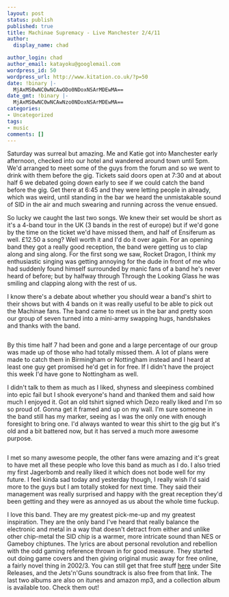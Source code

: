 ```yaml
---
layout: post
status: publish
published: true
title: Machinae Supremacy - Live Manchester 2/4/11
author:
  display_name: chad

author_login: chad
author_email: katayoku@googlemail.com
wordpress_id: 50
wordpress_url: http://www.kitation.co.uk/?p=50
date: !binary |-
  MjAxMS0wNC0wNCAwODo0NDoxNSArMDEwMA==
date_gmt: !binary |-
  MjAxMS0wNC0wNCAwNzo0NDoxNSArMDEwMA==
categories:
- Uncategorized
tags:
- music
comments: []
---
```

<p>Saturday was surreal but amazing. Me and Katie got into Manchester early afternoon, checked into our hotel and wandered around town until 5pm. We'd arranged to meet some of the guys from the forum and so we went to drink with them before the gig. Tickets said doors open at 7:30 and at about half 6 we debated going down early to see if we could catch the band before the gig. Get there at 6:45 and they were letting people in already, which was weird, until standing in the bar we heard the unmistakable sound of SID in the air and much swearing and running across the venue ensued. </p>
<p>So lucky we caught the last two songs. We knew their set would be short as it's a 4-band tour in the UK (3 bands in the rest of europe) but if we'd gone by the time on the ticket we'd have missed them, and half of Ensiferum as well. £12.50 a song? Well worth it and I'd do it over again. For an opening band they got a really good reception, the band were getting us to clap along and sing along. For the first song we saw, Rocket Dragon, I think my enthusiastic singing was getting annoying for the dude in front of me who had suddenly found himself surrounded by manic fans of a band he's never heard of before; but by halfway through Through the Looking Glass he was smiling and clapping along with the rest of us. </p>
<p>I know there's a debate about whether you should wear a band's shirt to their shows but with 4 bands on it was really useful to be able to pick out the Machinae fans. The band came to meet us in the bar and pretty soon our group of seven turned into a mini-army swapping hugs, handshakes and thanks with the band.</p>
<p><img src="http://farm6.static.flickr.com/5229/5584534527_5276d41397.jpg" alt="" /></p>
<p> By this time half 7 had been and gone and a large percentage of our group was made up of those who had totally missed them. A lot of plans were made to catch them in Birmingham or Nottingham instead and I heard at least one guy get promised he'd get in for free. If I didn't have the project this week I'd have gone to Nottingham as well. </p>
<p>I didn't talk to them as much as I liked, shyness and sleepiness combined into epic fail but I shook everyone's hand and thanked them and said how much I enjoyed it. Got an old tshirt signed which Dezo really liked and I'm so so proud of. Gonna get it framed and up on my wall. I'm sure someone in the band still has my marker, seeing as I was the only one with enough foresight to bring one. I'd always wanted to wear this shirt to the gig but it's old and a bit battered now, but it has served a much more awesome purpose.</p>
<p><img src="http://farm6.static.flickr.com/5294/5584535523_696e280ef9.jpg" alt="" /></p>
<p>I met so many awesome people, the other fans were amazing and it's great to have met all these people who love this band as much as I do. I also tried my first Jagerbomb and really liked it which does not bode well for my future. I feel kinda sad today and yesterday though, I really wish I'd said more to the guys but I am totally stoked for next time. They said their management was really surprised and happy with the great reception they'd been getting and they were as annoyed as us about the whole time fuckup. </p>
<p>I love this band. They are my greatest pick-me-up and my greatest inspiration. They are the only band I've heard that really balance the electronic and metal in a way that doesn't detract from either and unlike other chip-metal the SID chip is a warmer, more intricate sound than NES or Gameboy chiptunes. The lyrics are about personal revolution and rebellion with the odd gaming reference thrown in for good measure. They started out doing game covers and then giving original music away for free online, a fairly novel thing in 2002/3. You can still get that free stuff <a href="http://machinaesupremacy.com/music/">here</a> under Site Releases, and the Jets'n'Guns soundtrack is also free from that link. The last two albums are also on itunes and amazon mp3, and a collection album is available too. Check them out!</p>

